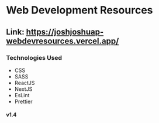 # Web Development Resources
## Link: <a href="https://joshjoshuap-webdevresources.vercel.app/"> https://joshjoshuap-webdevresources.vercel.app/ </a>

### Technologies Used
<ul>
<li>CSS</li>
<li>SASS</li>
<li>ReactJS</li>
<li>NextJS</li>
<li>EsLint</li>
<li>Prettier</li>
</ul>

#### v1.4